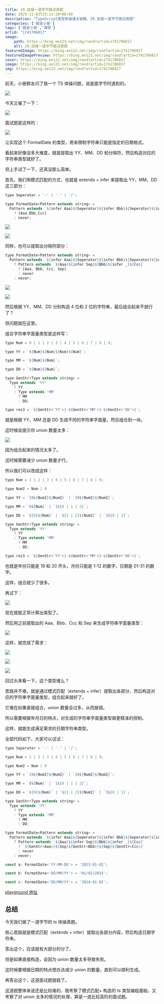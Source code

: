 ```yaml
---
title: 29.加餐一道字节面试真题
date: 2025-11-03T23:13:28+08:00
description: "TypeScript类型体操通关秘籍，29.加餐一道字节面试真题"
categories: ['掘金小册']
tags: ['掘金小册','课程']
artid: "1741706017"
image:
    path: https://bing.ee123.net/img/rand?artid=1741706017
    alt: 29.加餐一道字节面试真题
featuredImage: https://bing.ee123.net/img/rand?artid=1741706017
featuredImagePreview: https://bing.ee123.net/img/rand?artid=1741706017
cover: https://bing.ee123.net/img/rand?artid=1741706017
image: https://bing.ee123.net/img/rand?artid=1741706017
img: https://bing.ee123.net/img/rand?artid=1741706017
---
```


前天，小册群友问了我一个 TS 体操问题，说是面字节时遇到的。

![](https://p9-juejin.byteimg.com/tos-cn-i-k3u1fbpfcp/ac06972003d74c30a831827d379a042c~tplv-k3u1fbpfcp-jj-mark:0:0:0:0:q75.image#?w=792&h=376&s=142698&e=png&b=f9f9f9)

今天又催了一下：

![](https://p6-juejin.byteimg.com/tos-cn-i-k3u1fbpfcp/838cef3458bb4853a26713c7cd8fe890~tplv-k3u1fbpfcp-jj-mark:0:0:0:0:q75.image#?w=1066&h=494&s=125473&e=png&b=f3f2f2)

面试题是这样的：

![](https://p3-juejin.byteimg.com/tos-cn-i-k3u1fbpfcp/71d42300aca9402cb7af99261b552e44~tplv-k3u1fbpfcp-jj-mark:0:0:0:0:q75.image#?w=1362&h=392&s=80451&e=jpg&b=fefcfc)

让实现这个 FormatDate 的类型，用来限制字符串只能是指定的日期格式。

看起来好像没多大难度，就是提取出 YY、MM、DD 和分隔符，然后构造对应的字符串类型就好了。

但上手试了一下，还真没那么简单。

首先，我们用模式匹配的方式，也就是 extends + infer 来提取出 YY、MM、DD 这三部分：

```javascript
type Seperator = '-' | '.' | '/';

type FormatDate<Pattern extends string> = 
  Pattern extends `${infer Aaa}${Seperator}${infer Bbb}${Seperator}${infer Ccc}`
    ? [Aaa,Bbb,Ccc]
    : never;
```

![](https://p3-juejin.byteimg.com/tos-cn-i-k3u1fbpfcp/fd3845eadcfb479e8d367847600019f6~tplv-k3u1fbpfcp-jj-mark:0:0:0:0:q75.image#?w=526&h=110&s=17286&e=png&b=fbfbfa)

![](https://p1-juejin.byteimg.com/tos-cn-i-k3u1fbpfcp/270cc21e76864a3ab642f9db0a5dc64a~tplv-k3u1fbpfcp-jj-mark:0:0:0:0:q75.image#?w=522&h=106&s=18515&e=png&b=f9f9f8)

同样，也可以提取出分隔符部分：

```javascript
type FormatDate<Pattern extends string> = 
  Pattern extends `${infer Aaa}${Seperator}${infer Bbb}${Seperator}${infer Ccc}`
    ? Pattern extends `${Aaa}${infer Sep}${Bbb}${infer _}${Ccc}`
      ? [Aaa, Bbb, Ccc, Sep]
      : never
    : never;
```

![](https://p6-juejin.byteimg.com/tos-cn-i-k3u1fbpfcp/20e6bad93ad746b1a6034909e4417471~tplv-k3u1fbpfcp-jj-mark:0:0:0:0:q75.image#?w=574&h=112&s=17671&e=png&b=fafaf9)

![](https://p6-juejin.byteimg.com/tos-cn-i-k3u1fbpfcp/ef4b9f2d059b448d832df7a1e78d4818~tplv-k3u1fbpfcp-jj-mark:0:0:0:0:q75.image#?w=586&h=110&s=19264&e=png&b=f9f9f8)

然后根据 YY、MM、DD 分别构造 4 位和 2 位的字符串，最后组合起来不就行了？

但问题就在这里。

组合字符串字面量类型是这样写：

```javascript
type Num = 0 | 1 | 2 | 3 | 4 | 5 | 6 | 7 | 8 | 9;

type YY = `${Num}${Num}${Num}${Num}`;

type MM = `${Num}${Num}`;

type DD = `${Num}${Num}`;

type GenStr<Type extends string> = 
  Type extends 'YY'
    ? YY
    : Type extends 'MM'
      ? MM
      : DD;

type res3 = `${GenStr<'YY'>}-${GenStr<'MM'>}-${GenStr<'DD'>}`;
```

就是根据 YY、MM 还是 DD 生成不同的字符串字面量，然后组合到一块。

这时候会提示你 union 数量太多：

![](https://p9-juejin.byteimg.com/tos-cn-i-k3u1fbpfcp/e80e325feab94b1ab0ca22c42c2e53db~tplv-k3u1fbpfcp-jj-mark:0:0:0:0:q75.image#?w=1024&h=146&s=40207&e=png&b=f4f3f3)

因为组合起来的情况太多了。

这时候需要减少 union 数量才行。

所以我们可以改成这样：

```javascript
type Num = 1 | 2 | 3 | 4 | 5 | 6 | 7 | 8 | 9;

type Num2 = Num | 0

type YY = `19${Num2}${Num2}` | `20${Num2}${Num2}`;

type MM = `0${Num}` | `1${0 | 1 | 2}`;

type DD = `${0}${Num}` | `${1 | 2}${Num2}` | `3${0 | 1}`;

type GenStr<Type extends string> = 
  Type extends 'YY'
    ? YY
    : Type extends 'MM'
      ? MM
      : DD;

type res3 = `${GenStr<'YY'>}-${GenStr<'MM'>}-${GenStr<'DD'>}`;
```
也就是年份只能是 19 和 20 开头，月份只能是 1-12 的数字，日期是 01-31 的数字。

这样，组合就少了很多。

再试下：

![](https://p1-juejin.byteimg.com/tos-cn-i-k3u1fbpfcp/fcfd10b12c814b6ea4cec7725602e87e~tplv-k3u1fbpfcp-jj-mark:0:0:0:0:q75.image#?w=924&h=144&s=39715&e=png&b=f9f9f8)

现在就能正常计算出类型了。

然后用之前提取出的 Aaa、Bbb、Ccc 和 Sep 来生成字符串字面量类型：

![](https://p6-juejin.byteimg.com/tos-cn-i-k3u1fbpfcp/ffea0be3132445af978f7224a87ab420~tplv-k3u1fbpfcp-jj-mark:0:0:0:0:q75.image#?w=1044&h=218&s=62961&e=png&b=fffffe)

这样，就完成了需求：

![](https://p3-juejin.byteimg.com/tos-cn-i-k3u1fbpfcp/57c4971029884ee99c3ab7513093f6dd~tplv-k3u1fbpfcp-jj-mark:0:0:0:0:q75.image#?w=688&h=152&s=28287&e=png&b=f9f9f8)

![](https://p1-juejin.byteimg.com/tos-cn-i-k3u1fbpfcp/a31f07990527418d8f772372a09b0701~tplv-k3u1fbpfcp-jj-mark:0:0:0:0:q75.image#?w=726&h=146&s=29465&e=png&b=f9f9f8)

![](https://p3-juejin.byteimg.com/tos-cn-i-k3u1fbpfcp/372ac30da6f44f019ed6747f43a90321~tplv-k3u1fbpfcp-jj-mark:0:0:0:0:q75.image#?w=736&h=286&s=54857&e=png&b=f5f5f5)

回过头来看一下，这个类型难么？

思路并不难，就是通过模式匹配（extends + infer）提取出各部分，然后构造对应的字符串字面量类型，组合起来就好了。

它难在如果直接组合，union 数量会过多，从而报错。

所以需要根据年月日的特点，对生成的字符串字面量类型做更精准的控制。

这样，就能生成满足需求的日期字符串类型。

全部代码如下，大家可以试试：

```javascript
type Seperator = '-' | '.' | '/';

type Num = 1 | 2 | 3 | 4 | 5 | 6 | 7 | 8 | 9;

type Num2 = Num | 0

type YY = `19${Num2}${Num2}` | `20${Num2}${Num2}`;

type MM = `0${Num}` | `1${0 | 1 | 2}`;

type DD = `${0}${Num}` | `${1 | 2}${Num2}` | `3${0 | 1}`;

type GenStr<Type extends string> = 
  Type extends 'YY'
    ? YY
    : Type extends 'MM'
      ? MM
      : DD;

type FormatDate<Pattern extends string> = 
  Pattern extends `${infer Aaa}${Seperator}${infer Bbb}${Seperator}${infer Ccc}`
    ? Pattern extends `${Aaa}${infer Sep}${Bbb}${infer _}${Ccc}`
      ? `${GenStr<Aaa>}${Sep}${GenStr<Bbb>}${Sep}${GenStr<Ccc>}`
      : never
    : never;

const a: FormatDate<'YY-MM-DD'> = '2023-01-02';

const b: FormatDate<'DD/MM/YY'> = '01/02/2024';

const c: FormatDate<'DD/MM/YY'> = '2024-01-02';
```

[playground 地址](https://www.typescriptlang.org/play?ssl=44&ssc=1&pln=13&pc=1#code/FAegVGwARlgZGYO7dBY-4PO1ANzoADlBUcgFwJ4AOApoN4+g0eqAw-4BSugcXKBlfoPrmgnk6BR1oG+mgL6mA8FoPD6gIW6B1bUBk3oCY5aLEDR8oAVtJOKjyAYgHsATgFsAhjgAiWogB4ARNu0BaALLnTATWuGAfHPmBBRUAd0YNGAuOVkx5UAMZKAHYAzjhQACZ6AFxQyupaujgGxmaWNnb2UAC8UIYAjABMpkWmhQAMhQAshlAAPnmllWWVNQDcTlCAsHJuHiLenYGh4VHJsfGaOnpGJhZWtg45jaWlFdW1DQXF+autG43bh3v1UAB053KcvID0poCAxoBYmoCznoBgSoApaUJIhqb7hqc-IIZxCBgMB8MQoABlIjEFRaVRLADkpgRJwRpxRDQRIARHVBhCIUAAcgBXNRLfInQonADMJyqJwArCcAGwnADsJwAHCcAJy4sEEklqKm5IUncoggVQWxLAAG+R5ABIAN5CwoAXxVavVspOsoqWtJGsNwp1-PxUEscvKJp1evyKvKJwpDQ1svN4JMcsdmtVpLtDVlKpdUGNftNusD1MdzrNkotAHEiEEITgVPoACoWogAD2SQQiISgYRUAEsggBzLK5aBQLPg3P5wtQBG2BG1+QAfml1g7UFi9YJjeTzYRlnbfj83csffksRMHoJE0S0wAClpkioglBhwWiyXy1WlrX1zhN9vd82g8rywAzIgqKAAQQ0Gl9UJhcJUvrvD6gACEACNAPfaEHy-H8gnvR8AGF-H8HU+27U9zx3PMRyLa8XzfFVf0fD9fSAkDcKgv8AH1fTghDZVnKBu2vJMUzTfRsPsUCCF9RjU3TIi2JVAiVS45iqLYmjJznKAgiIAA3B8+1iKTZJUXEhjCKANHGVRJiSAxW2sOZTBMBFqxbNZqVMcp8gswocRBVTwkAzSEimZJ9AREwQEsEA2xMhFLJASoQDWKpbOAeyAic7Tpnc7RPPMbzrGMxFgosqzKlCoA)

## 总结

今天我们做了一道字节的 ts 体操真题。

核心思路就是模式匹配（extends + infer）提取出各部分内容，然后构造日期字符串。

答出这个，应该就有大部分的分了。

但是如果直接构造，会因为 union 数量太多导致失败。

这时候要根据日期的特点想办法减少 union 的数量，直到可以顺利生成。

再答出这个，这道面试题就稳了。

这道题整体来说还是比较难的，既考察了模式匹配+ 构造的 ts 类型编程基础，又考察了对 union 太多的情况的处理，算是一道比较高阶的面试题。
